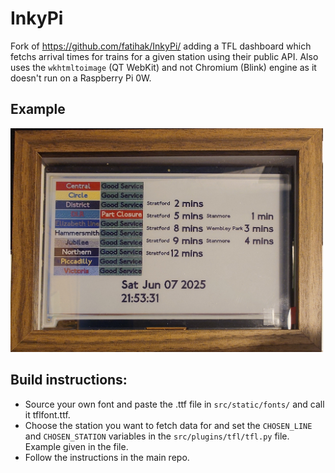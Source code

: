 # InkyPi 

Fork of https://github.com/fatihak/InkyPi/ adding a TFL dashboard which fetchs arrival times for trains for a given station using their public API. Also uses the `wkhtmltoimage` (QT WebKit) and not Chromium (Blink) engine as it doesn't run on a Raspberry Pi 0W.

## Example
<img src="./docs/images/front.jpg" width="500"/>


## Build instructions:

- Source your own font and paste the .ttf file in `src/static/fonts/` and call it tflfont.ttf.
- Choose the station you want to fetch data for and set the `CHOSEN_LINE` and `CHOSEN_STATION` variables in the `src/plugins/tfl/tfl.py` file. Example given in the file.
- Follow the instructions in the main repo.
